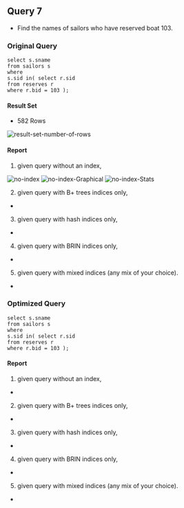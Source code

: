 ## Query 7

* Find the names of sailors who have reserved boat 103.

### Original Query

```
select s.sname
from sailors s
where
s.sid in( select r.sid
from reserves r
where r.bid = 103 );

```

#### Result Set

* 582 Rows

<img src="./screenshots/Query7/common/coresult-set-number-of-rows.png" alt="result-set-number-of-rows">

#### Report

1) given query without an index,

<img src="./screenshots/Query7/common/no-index.png" alt="no-index">
<img src="./screenshots/Query7/normalQuery/no-index-Graphical-explain.png" alt="no-index-Graphical">
<img src="./screenshots/Query7/optimizedQuery/no-index-Stats.png" alt="no-index-Stats">



2) given query with B+ trees indices only,

*

3) given query with hash indices only,

*

4) given query with BRIN indices only,

*

5) given query with mixed indices (any mix of your choice).

*

### Optimized Query

```
select s.sname
from sailors s
where
s.sid in( select r.sid
from reserves r
where r.bid = 103 );

```

#### Report

1) given query without an index,

*

2) given query with B+ trees indices only,

*

3) given query with hash indices only,

*

4) given query with BRIN indices only,

*

5) given query with mixed indices (any mix of your choice).

*
